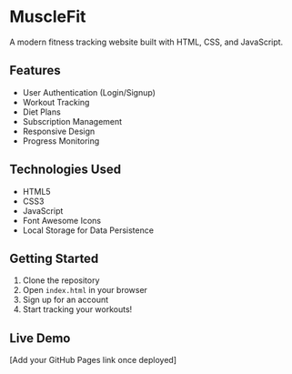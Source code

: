 # MuscleFit

A modern fitness tracking website built with HTML, CSS, and JavaScript.

## Features

- User Authentication (Login/Signup)
- Workout Tracking
- Diet Plans
- Subscription Management
- Responsive Design
- Progress Monitoring

## Technologies Used

- HTML5
- CSS3
- JavaScript
- Font Awesome Icons
- Local Storage for Data Persistence

## Getting Started

1. Clone the repository
2. Open `index.html` in your browser
3. Sign up for an account
4. Start tracking your workouts!

## Live Demo

[Add your GitHub Pages link once deployed]
